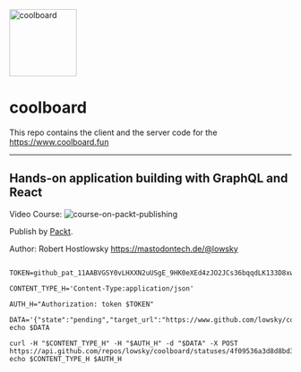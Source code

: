 <img src="https://www.coolboard.fun/CoolBoardLogo100.png" width="120" alt="coolboard">

# coolboard

This repo contains the client and the server code for the
https://www.coolboard.fun

---

## Hands-on application building with GraphQL and React

Video Course:
<img src="https://www.coolboard.fun/packt-page-v141.png" alt="course-on-packt-publishing">

Publish by [Packt](https://www.packtpub.com/).

Author: Robert Hostlowsky https://mastodontech.de/@lowsky

```shell

TOKEN=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

CONTENT_TYPE_H='Content-Type:application/json'

AUTH_H="Authorization: token $TOKEN"

DATA='{"state":"pending","target_url":"https://www.github.com/lowsky/coolboard","description":"description","context":"CTXT"}'
echo $DATA

curl -H "$CONTENT_TYPE_H" -H "$AUTH_H" -d "$DATA" -X POST https://api.github.com/repos/lowsky/coolboard/statuses/4f09536a3d8d8bd3c43d5e744920d009f28443b4
echo $CONTENT_TYPE_H $AUTH_H

```
